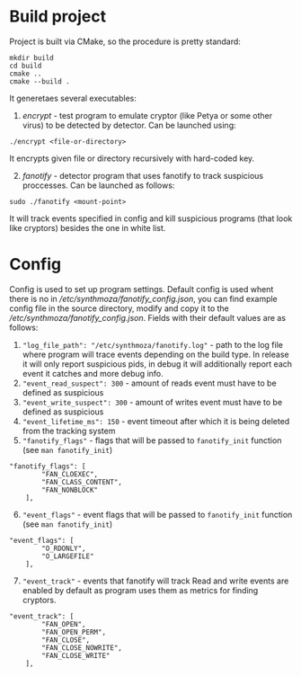# Build project
Project is built via CMake, so the procedure is pretty standard:
```
mkdir build
cd build
cmake ..
cmake --build .
```

It generetaes several executables:
1) *encrypt* - test program to emulate cryptor (like Petya or some other virus) to be detected by detector. Can be launched using:
```
./encrypt <file-or-directory>
```
It encrypts given file or directory recursively with hard-coded key.

2) *fanotify* - detector program that uses fanotify to track suspicious proccesses. Can be launched as follows:
```
sudo ./fanotify <mount-point>
```
It will track events specified in config and kill suspicious programs (that look like cryptors) besides the one in white list.

# Config
Config is used to set up program settings. Default config is used whent there is no in */etc/synthmoza/fanotify_config.json*, you can find example config file in the source directory, modify and copy it to the */etc/synthmoza/fanotify_config.json*. Fields with their default values are as follows:

1) ```"log_file_path": "/etc/synthmoza/fanotify.log"``` - path to the log file where program will trace events depending on the build type. In release it will only report suspicious pids,  in debug it will additionally report each event it catches and more debug info.
2) ```"event_read_suspect": 300``` - amount of reads event must have to be defined as suspicious
3) ```"event_write_suspect": 300``` - amount of writes event must have to be defined as suspicious
4) ```"event_lifetime_ms": 150``` - event timeout after which it is being deleted from the tracking system
5) ```"fanotify_flags"``` - flags that will be passed to ```fanotify_init``` function (see ```man fanotify_init```)
```
"fanotify_flags": [
        "FAN_CLOEXEC",
        "FAN_CLASS_CONTENT",
        "FAN_NONBLOCK"
    ],
```
6) ```"event_flags"``` - event flags that will be passed to ```fanotify_init``` function (see ```man fanotify_init```)
```
"event_flags": [
        "O_RDONLY",
        "O_LARGEFILE"
    ],
```
7) ```"event_track"``` - events that fanotify will track Read and write events are enabled by default as program uses them as metrics for finding cryptors.
```
"event_track": [
        "FAN_OPEN",
        "FAN_OPEN_PERM",
        "FAN_CLOSE",
        "FAN_CLOSE_NOWRITE",
        "FAN_CLOSE_WRITE"
    ],
```